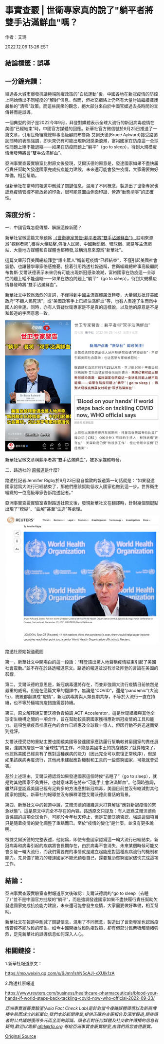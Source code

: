 # 事實查覈 | 世衛專家真的說了"躺平者將雙手沾滿鮮血"嗎？

作者：艾瑪

2022.12.06 13:26 EST

## 結論標籤：誤導

## 一分鐘完讀：

經過各大城市爆發抗議極端防疫政策的"白紙運動"後，中國各地在新冠疫情的防控上開始傳出不同程度的"解封"信息。然而，但社交網絡上仍然有大量討論繼續擁護嚴格的"清零"政策。而這些民衆的觀念，絕大部分來自於中國官媒過去長時間的宣傳甚而是誤導。

一個典型的例子是2022今年9月，拜登對媒體表示全球大流行的新冠病毒疫情在美國“已經結束”時，中國官方媒體的回應。新華社官方微信號於9月25日推送了一篇文章，引用世衛組織總幹事高級顧問布魯斯∙艾爾沃德(Bruce Aylward)接受路透訪問時的表態強調，即未來仍有可能出現新冠感染浪潮，富裕國家在防疫這一全球性問題上絕不能退縮——如果在防疫問題上“躺平”（go to sleep），待到大規模疫情爆發時將會“雙手沾滿鮮血”。

亞洲事實查覈實驗室比對原文後發現，艾爾沃德的原意是，發達國家如果不盡快履行責任幫助欠發達國家完成抗疫能力建設，未來還可能會發生疫情，大家需要做好準備，相互幫助。

但新華社在當時的報道中刪減了關鍵信息，混用了不同概念，製造出了世衛專家也認爲疫情管控不能放鬆的印象，很可能意圖由側面印證、營造“動態清零”的正確性。

## 深度分析：

一、中國官媒怎麼傳播、解讀這條新聞？

新華社官微這篇文章題爲 [《世衛專家警告:躺平者將"雙手沾滿鮮血"》](https://mp.weixin.qq.com/s/6Jmn1shN5cAJI-xXUIk1zA),註明來源爲"觀察者網",獲得大量點擊,包括人民網、中國新聞網、環球網、網易等主流網站、大量地方媒體和自媒體也都轉發,並稱消息來源爲"新華社"。

這篇文章形容美國總統拜登“語出驚人”稱新冠疫情“已經結束”，不僅引起美國社會震動，也讓醫學專家倍感擔憂。接着引用路透社報道稱，世衛組織總幹事高級顧問布魯斯∙艾爾沃德表示未來仍有可能出現新冠感染浪潮，富裕國家在防疫這一全球性問題上絕不能退縮——如果在防疫問題上“躺平”（go to sleep），待到大規模疫情暴發時將“雙手沾滿鮮血”。

新華社文中較爲激烈的言詞，不僅得到中國主流媒體廣泛轉發，大量網友批評美國政府“不顧人民死活”，或“美國政客手上已經沾滿鮮血”等，也有人表達了生而爲中國人的幸運。同時，亦有人質疑世衛專家是不是真的這樣說，以及他的原意是不是和報道的字面意思一致。

![【圖1】.jpg](images/PUYA564MSFAO4ZZLJOMVOYH5EI.jpg)

新華社官微文章稱躺平者將“雙手沾滿鮮血”，被多家媒體轉發。

二、路透社的 [原報道](https://www.reuters.com/business/healthcare-pharmaceuticals/blood-your-hands-if-world-steps-back-tackling-covid-now-who-official-2022-09-23/)是什麼?

路透社記者Jennifer Rigby於9月23日發自倫敦的報道第一句話就是：“如果發達國家認爲大流行已經結束了，那他們應該幫助低收入國家也做到這一步。世界衛生組織的一位高級專家告訴路透記者。”

亞洲事實查覈實驗室查對路透社原文後，發現新華社文在翻譯時，針對幾個關鍵點出現了“模糊”、“曲解”甚至“生造”等處理。

![【圖2】.jpg](images/RLGKUJK6G5M5WZDPOK6CU3LGVY.jpg)

路透社原始報道截圖

第一，新華社文中開場白的這一段話：“拜登語出驚人地聲稱疫情結束引起了美國社會震動。”並不存在於路透報道原文。路透的報道並沒有涉及拜登的言論在美國的影響。

第二，艾爾沃德的意思是，新冠病毒還將存在，而並非強調大流行疫情目前依然是嚴重的威脅。但是在這篇文章的翻譯中，無論是“COVID”，還是“pandemic”(大流行)，統統都翻譯成“疫情”，新冠病毒將與人類長期共存，不等於大流行一直在持續，也不等於極端抗疫措施需要持續。

第三，原文解釋說艾爾沃德負責協調 ACT-Accelerator，這是世衛組織與其他全球衛生機構之間的一項合作，旨在幫助較貧窮國家獲得應對新冠疫情的工具和能力。這項包括疫苗推廣在內的合作已經惠及全球數十億人，但因行動不夠迅速而受到批評。

艾爾沃德受訪的重點主要也圍繞美國等發達國家應該履行幫助較貧窮國家的責任展開，強調抗疫是一項“全球性”的工作，不能是美國本土的抗疫結束了就算結束了。他認爲美國已經具有了應對這種疾病的能力（因此完全可以恢復正常秩序），但是如果該疾病再度流行，其他尚未建起應對機制和工具的一些貧窮國家，可能就會受害。

基於上述理由，艾爾沃德認爲如果發達國家這個時候“去睡了”（go to sleep），就是對其他國家不負責任，也就意味着在將來“可能手上會沾滿鮮血”。他同時強調，雖然拜登認爲美國已經有足夠多的方法應對新冠病毒，美國目前並沒有縮減對其他國家的援助。新華社的報導並沒有解釋清楚艾爾沃德此番話的背景。

第四，新華社文中的報道中說，艾爾沃德的組織還未打算解除“應對新冠疫情的緊急狀態”。這是原文中完全不存在的內容。路透原文只提及：有人認爲艾爾沃德負責協調的這項全球合作，可能於今年秋天停止，但是艾爾沃德否認，強調這個項目只是隨着疫情的變化調整了重點而已。至於“疫情的變化”是什麼，並沒有更多說明。

根據艾爾沃德的完整表述，他認爲，即使有些國家認爲這一輪大流行已經結束，新冠病毒和病毒引起的疾病將會長期存在，由於病毒不會消失，未來某個時候可能又會引發一輪大流行，而我們需要做的事情就是建立起能應對這種疾病流行的機制和能力。先具備了能力的發達國家不能光顧着自己，還要幫助貧窮國家儘快完成這項工作。

## 結論：

亞洲事實查覈實驗室查對報道原文後確認：艾爾沃德說的“go to sleep（去睡了）”並不是中國官方批駁的“躺平”，而是強調發達國家如果不盡快履行責任幫助欠發達國家完成抗疫能力建設，未來還可能會發生疫情，大家需要做好準備，相互幫助。

新華社文在報道中刪減了關鍵信息，混用了不同概念，製造出了世衛專家也認爲疫情管控不能放鬆的印象。如今中國開始放鬆防疫政策，卻有但部分民衆牴觸情緒強烈，足見新華社的誤導信息如何深入人心。

## 相關鏈接：

1.新華社報道原文：

https://mp.weixin.qq.com/s/6Jmn1shN5cAJI-xXUIk1zA

2.路透社原報道

https://www.reuters.com/business/healthcare-pharmaceuticals/blood-your-hands-if-world-steps-back-tackling-covid-now-who-official-2022-09-23/

*亞洲事實查覈實驗室(Asia Fact Check Lab)是針對當今複雜媒體環境以及新興傳播生態而成立的新單位,我們本於新聞專業,提供正確的查覈報告及深度報道,期待讀者對公共議題獲得多元而全面的認識。讀者若對任何媒體及社交軟件傳播的信息有疑問,歡迎以電郵*  [*afcl@rfa.org*](mailto:afcl@rfa.org)  *寄給亞洲事實查覈實驗室,由我們爲您查證覈實。*



[Original Source](https://www.rfa.org/mandarin/shishi-hecha/hc-12062022121440.html)